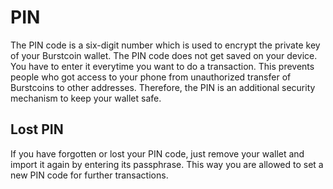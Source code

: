 # PIN

The PIN code is a six-digit number which is used to encrypt the private key of your Burstcoin wallet. The PIN code does not get saved on your device.
You have to enter it everytime you want to do a transaction. This prevents people who got access to your phone from unauthorized transfer of Burstcoins to other addresses. Therefore, the PIN is an additional security mechanism to keep your wallet safe.

## Lost PIN

If you have forgotten or lost your PIN code, just remove your wallet and import it again by entering its passphrase. This way you are allowed to set a new PIN code for further transactions.
